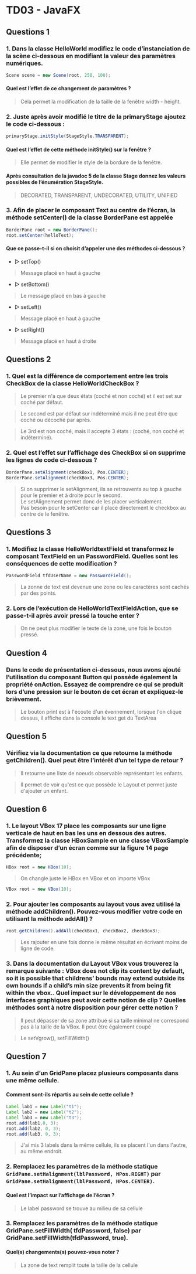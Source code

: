# TD03 - JavaFX
## Questions 1
### 1. Dans la classe HelloWorld modifiez le code d’instanciation de la scène ci-dessous en modifiant la valeur des paramètres numériques.
```java
Scene scene = new Scene(root, 250, 100);
```
#### Quel est l’effet de ce changement de paramètres ?
> Cela permet la modification de la taille de la fenêtre width - height.

### 2. Juste après avoir modifié le titre de la primaryStage ajoutez le code ci-dessous :
```java
primaryStage.initStyle(StageStyle.TRANSPARENT);
```
#### Quel est l’effet de cette méthode initStyle() sur la fenêtre ? 
> Elle permet de modifier le style de la bordure de la fenêtre.

#### Après consultation de la javadoc 5 de la classe Stage donnez les valeurs possibles de l’énumération StageStyle.
> DECORATED, TRANSPARENT, UNDECORATED, UTILITY, UNIFIED


### 3. Afin de placer le composant Text au centre de l’écran, la méthode setCenter() de la classe BorderPane est appelée

```java
BorderPane root = new BorderPane();
root.setCenter(helloText);
```

#### Que ce passe-t-il si on choisit d’appeler une des méthodes ci-dessous ?
- ▷ setTop()
> Message placé en haut à gauche
- ▷ setBottom()
> Le message placé en bas à gauche
- ▷ setLeft()
> Message placé en haut à gauche
- ▷ setRight()
> Message placé en haut à droite

## Questions 2

### 1. Quel est la différence de comportement entre les trois CheckBox de la classe HelloWorldCheckBox ?
> Le premier n'a que deux états (coché et non coché) et il est set sur coché par défaut.

> Le second est par défaut sur indéterminé mais il ne peut être que coché ou décoché par après.

> Le 3rd est non coché, mais il accepte 3 états : (coché, non coché et indéterminé).

### 2. Quel est l’effet sur l’affichage des CheckBox si on supprime les lignes de code ci-dessous ?

```java
BorderPane.setAlignment(checkBox1, Pos.CENTER);
BorderPane.setAlignment(checkBox3, Pos.CENTER);
```

> Si on supprimer le setAlignment, ils se retrouvents au top à gauche pour le premier et à droite pour le second.\
Le setAlignement permet donc de les placer verticalement.\
Pas besoin pour le setCenter car il place directement le checkbox au centre de le fenêtre.

## Questions 3
### 1. Modifiez la classe HelloWorldtextField et transformez le composant TextField en un PasswordField. Quelles sont les conséquences de cette modification ?

```java
PasswordField tfdUserName = new PasswordField();
```

> La zonne de text est devenue une zone ou les caractères sont cachés par des points.

### 2. Lors de l’exécution de HelloWorldTextFieldAction, que se passe-t-il après avoir pressé la touche enter ?

> On ne peut plus modifier le texte de la zone, une fois le bouton pressé.

## Question 4

### Dans le code de présentation ci-dessous, nous avons ajouté l’utilisation du composant Button qui possède également la propriété onAction. Essayez de comprendre ce qui se produit lors d’une pression sur le bouton de cet écran et expliquez-le brièvement.

> Le bouton print est à l'écoute d'un évennement, lorsque l'on clique dessus, il affiche dans la console le text get du TextArea

## Question 5

### Vérifiez via la documentation ce que retourne la méthode getChildren(). Quel peut être l’intérêt d’un tel type de retour ?

> Il retourne une liste de noeuds observable représentant les enfants.

> Il permet de voir qu'est ce que possède le Layout et permet juste d'ajouter un enfant.

## Question 6

### 1. Le layout VBox 17 place les composants sur une ligne verticale de haut en bas les uns en dessous des autres.     Transformez la classe HBoxSample en une classe VBoxSample afin de disposer d’un écran comme sur la figure 14 page précédente;
```java
HBox root = new HBox(10);
```
> On changle juste le HBox en VBox et on importe VBox
```java
VBox root = new VBox(10);
```


### 2. Pour ajouter les composants au layout vous avez utilisé la méthode addChildren(). Pouvez-vous modifier votre code en utilisant la méthode addAll() ?

```java
root.getChildren().addAll(checkBox1, checkBox2, checkBox3);
```
> Les rajouter en une fois donne le même résultat en écrivant moins de ligne de code.

### 3. Dans la documentation du Layout VBox vous trouverez la remarque suivante : VBox does not clip its content by default, so it is possible that childrens’ bounds may extend outside its own bounds if a child’s min size prevents it from being fit within the vbox.. Quel impact sur le développement de nos interfaces graphiques peut avoir cette notion de clip ? Quelles méthodes sont à notre disposition pour gérer cette notion ?

> Il peut dépasser de sa zone attribué si sa taille minimal ne correspond pas à la taille de la VBox. Il peut être également coupé

> Le setVgrow(), setFillWidth() 

## Question 7

### 1. Au sein d’un GridPane placez plusieurs composants dans une même cellule. 

#### Comment sont-ils répartis au sein de cette cellule ?

```java
Label lab1 = new Label("t1");
Label lab2 = new Label("t2");
Label lab3 = new Label("t3");
root.add(lab1,0, 3);
root.add(lab2, 0, 3);
root.add(lab3, 0, 3);
```
> J'ai mis 3 labels dans la même cellule, ils se placent l'un dans l'autre, au même endroit.


### 2. Remplacez les paramètres de la méthode statique `GridPane.setHalignment(lblPassword, HPos.RIGHT)` par `GridPane.setHalignment(lblPassword, HPos.CENTER)`. 

#### Quel est l’impact sur l’affichage de l’écran ?
> Le label password se trouve au milieu de sa cellule

### 3. Remplacez les paramètres de la méthode statique GridPane.setFillWidth( tfdPassword, false) par GridPane.setFillWidth(tfdPassword, true). 

#### Quel(s) changements(s) pouvez-vous noter ?

> La zone de text remplit toute la taille de la cellule

